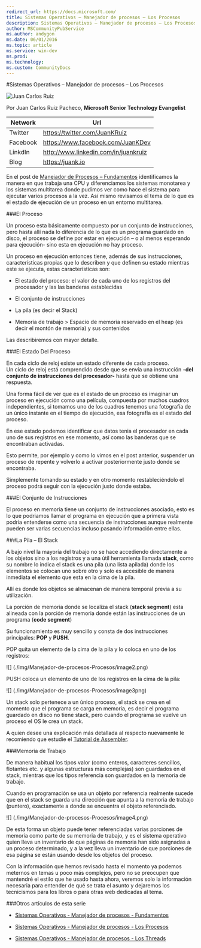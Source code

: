 ```yaml
---
redirect_url: https://docs.microsoft.com/
title: Sistemas Operativos – Manejador de procesos – Los Procesos
description: Sistemas Operativos – Manejador de procesos – Los Procesos
author: MSCommunityPubService
ms.author: andygon
ms.date: 06/01/2016
ms.topic: article
ms.service: win-dev
ms.prod: 
ms.technology:
ms.custom: CommunityDocs
---
```


#Sistemas Operativos – Manejador de procesos – Los Procesos

![Juan Carlos Ruiz ](http://gravatar.com/avatar/2c36e6ebd9b4d33c3e9a0362607b3e57?s=150)
<!-- -->

Por Juan Carlos Ruiz Pacheco, **Microsoft Senior Technology Evangelist**

  Network   | Url
  ----------|----------------------------------------
  Twitter   | https://twitter.com/JuanKRuiz
  Facebook  | https://www.facebook.com/JuanKDev
  LinkdIn   | http://www.linkedin.com/in/juankruiz
  Blog      | https://juank.io

En el post de [Manejador de Procesos –
Fundamentos](http://juank.io/sistemas-operativos-manejador-procesos-fundamentos/)
identificamos la manera en que trabaja una CPU y diferenciamos los
sistemas monotarea y los sistemas multitarea donde pudimos ver como hace
el sistema para ejecutar varios procesos a la vez. Así mismo revisamos
el tema de lo que es el estado de ejecución de un proceso en un entorno
multitarea.

###El Proceso


Un proceso esta básicamente compuesto por un conjunto de instrucciones,
pero hasta allí nada lo diferencia de lo que es un programa guardado en
disco, el proceso se define por estar en ejecución – o al menos
esperando para ejecución- sino esta en ejecución no hay proceso.

Un proceso en ejecución entonces tiene, además de sus instrucciones,
características propias que lo describen y que definen su estado
mientras este se ejecuta, estas características son:

- El estado del proceso: el valor de cada uno de los registros del
procesador y las las banderas establecidas

- El conjunto de instrucciones

- La pila (es decir el Stack)

- Memoria de trabajo &gt; Espacio de memoria reservado en el heap (es
decir el montón de memoria) y sus contenidos

Las describiremos con mayor detalle.

###El Estado Del Proceso


En cada ciclo de reloj existe un estado diferente de cada proceso.\
Un ciclo de reloj está comprendido desde que se envía una instrucción
**-del conjunto de instrucciones del procesador-** hasta que se obtiene
una respuesta.

Una forma fácil de ver que es el estado de un proceso es imaginar un
proceso en ejecución como una película, compuesta por muchos cuadros
independientes, si tomamos uno de los cuadros tenemos una fotografía de
un único instante en el tiempo de ejecución, esa fotografía es el estado
del proceso.

En ese estado podemos identificar que datos tenia el procesador en cada
uno de sus registros en ese momento, así como las banderas que se
encontraban activadas.

Esto permite, por ejemplo y como lo vimos en el post anterior, suspender
un proceso de repente y volverlo a activar posteriormente justo donde se
encontraba.

Simplemente tomando su estado y en otro momento restableciéndolo el
proceso podrá seguir con la ejecución justo donde estaba.

###El Conjunto de Instrucciones


El proceso en memoria tiene un conjunto de instrucciones asociado, esto
es lo que podriamos llamar el programa en ejecución que a primera vista
podria entenderse como una secuencia de instrucciones aunque realmente
pueden ser varias secuencias incluso pasando información entre ellas.

###La Pila – El Stack


A bajo nivel la mayoría del trabajo no se hace accediendo directamente a
los objetos sino a los registros y a una útil herramienta llamada
**stack**, como su nombre lo indica el stack es una pila (una lista
apilada) donde los elementos se colocan uno sobre otro y solo es
accesible de manera inmediata el elemento que esta en la cima de la
pila.

Allí es donde los objetos se almacenan de manera temporal previa a su
utilización.

La porción de memoria donde se localiza el stack (**stack segment**)
esta alineada con la porción de memoria donde están las instrucciones de
un programa (**code segment**)

Su funcionamiento es muy sencillo y consta de dos instrucciones
principales: **POP** y **PUSH**.

POP quita un elemento de la cima de la pila y lo coloca en uno de los
registros:

![] (./img/Manejador-de-procesos-Procesos/image2.png)

PUSH coloca un elemento de uno de los registros en la cima de la pila:

![] (./img/Manejador-de-procesos-Procesos/image3png)

Un stack solo pertenece a un único proceso, el stack se crea en el
momento que el programa se carga en memoria, es decir el programa
guardado en disco no tiene stack, pero cuando el programa se vuelve un
proceso el OS le crea un stack.

A quien desee una explicación más detallada al respecto nuevamente le
recomiendo que estudie el [Tutorial de
Assembler](http://www.emu8086.com/assembly_language_tutorial_assembler_reference/asm_tutorial_01.html).

###Memoria de Trabajo


De manera habitual los tipos valor (como enteros, caracteres sencillos,
flotantes etc. y algunas estructuras más complejas) son guardados en el
stack, mientras que los tipos referencia son guardados en la memoria de
trabajo.

Cuando en programación se usa un objeto por referencia realmente sucede
que en el stack se guarda una dirección que apunta a la memoria de
trabajo (puntero), exactamente a donde se encuentra el objeto
referenciado.

![] (./img/Manejador-de-procesos-Procesos/image4.png)

De esta forma un objeto puede tener referenciadas varias porciones de
memoria como parte de su memoria de trabajo, y es el sistema operativo
quien lleva un inventario de que páginas de memoria han sido asignadas a
un proceso determinado, y a la vez lleva un inventario de que porciones
de esa página se están usando desde los objetos del proceso.

Con la información que hemos revisado hasta el momento ya podemos
meternos en temas u poco más complejos, pero no se preocupen que
mantendré el estilo que he usado hasta ahora, veremos solo la
información necesaria para entender de qué se trata el asunto y
dejaremos los tecnicismos para los libros o para otras web dedicadas al
tema.

###Otros artículos de esta serie


- [Sistemas Operativos - Manejador de procesos -
Fundamentos](http://juank.io/sistemas-operativos-manejador-procesos-fundamentos/)

- [Sistemas Operativos - Manejador de procesos - Los
Procesos](http://juank.io/sistemas-operativos-manejador-procesos-proceso/)

- [Sistemas Operativos - Manejador de procesos - Los
Threads](http://juank.io/sistemas-operativos-manejador-procesos-threads/)




